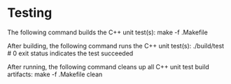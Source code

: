 # Testing
The following command builds the C++ unit test(s):
    make -f .Makefile

After building, the following command runs the C++ unit test(s):
    ./build/test # 0 exit status indicates the test succeeded

After running, the following command cleans up all C++ unit test build artifacts:
    make -f .Makefile clean
